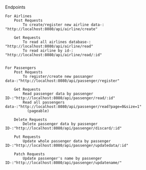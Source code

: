 Endpoints

    For Airlines
        Post Requests
            To create/register new airline data-: "http://localhost:8080/api/airline/create"

        Get Requests
            To read all airlines database-: "http://localhost:8080/api/airline/read"
            To read airline by id-: "http://localhost:8080/api/airline/read/:id"

   
    For Passengers
        Post Requests
            To register/create new passanger data-:"http://localhost:8080/api/passenger/register"
        
        Get Requests
            Read passenger data by passenger ID-:"http://localhost:8080/api/passenger/read/:id"
            Read all passengers data-:"http://localhost:8080/api/passenger/read?page=0&size=1"
              (pageable)
        
        Delete Requests
            Delete passenger data by passenger ID-:"http://localhost:8080/api/passenger/discard/:id"
          
        Put Requests
            Update whole passenger data by passenger ID-:"http://localhost:8080/api/passenger/updatedata/:id"
        
        Patch Requests
            Update passenger's name by passenger ID-:"http://localhost:8080/api/passenger/updatename/"
